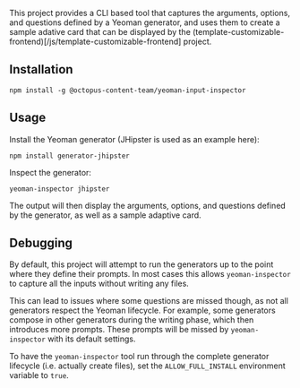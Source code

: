 This project provides a CLI based tool that captures the arguments, options, and questions
defined by a Yeoman generator, and uses them to create a sample adative card that can be
displayed by the (template-customizable-frontend)[/js/template-customizable-frontend]
project.

## Installation

```
npm install -g @octopus-content-team/yeoman-input-inspector
```

## Usage

Install the Yeoman generator (JHipster is used as an example here):

```
npm install generator-jhipster
```

Inspect the generator:

```
yeoman-inspector jhipster
```

The output will then display the arguments, options, and questions defined by the generator,
as well as a sample adaptive card.

## Debugging

By default, this project will attempt to run the generators up to the point where they define their
prompts. In most cases this allows `yeoman-inspector` to capture all the inputs without writing any
files.

This can lead to issues where some questions are missed though, as not all generators respect
the Yeoman lifecycle. For example, some generators compose in other generators during the writing
phase, which then introduces more prompts. These prompts will be missed by `yeoman-inspector` with
its default settings.

To have the `yeoman-inspector` tool run through the complete generator lifecycle (i.e. actually create
files), set the `ALLOW_FULL_INSTALL` environment variable to `true`.